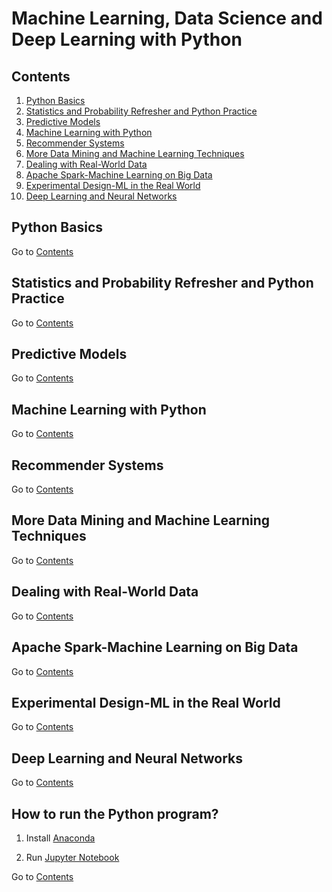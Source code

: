 Machine Learning, Data Science and Deep Learning with Python
===========================

## Contents
1. [Python Basics](#python-basics)
2. [Statistics and Probability Refresher and Python Practice](#statistics-and-probability-refresher-and-python-practice)
3. [Predictive Models](#predictive-models)
4. [Machine Learning with Python](#machine-learning-with-python)
5. [Recommender Systems](#recommender-systems)
6. [More Data Mining and Machine Learning Techniques](#more-data-mining-and-machine-learning-techniques)
7. [Dealing with Real-World Data](#dealing-with-real-world-data)
8. [Apache Spark-Machine Learning on Big Data](#apache-spark-machine-learning-on-big-data)
9. [Experimental Design-ML in the Real World](#experimental-design-ml-in-the-real-world)
10. [Deep Learning and Neural Networks](deep-learning-and-neural-networks)

## Python Basics

Go to [Contents](#contents)

## Statistics and Probability Refresher and Python Practice

Go to [Contents](#contents)

## Predictive Models

Go to [Contents](#contents)

## Machine Learning with Python

Go to [Contents](#contents)

## Recommender Systems

Go to [Contents](#contents)

## More Data Mining and Machine Learning Techniques

Go to [Contents](#contents)

## Dealing with Real-World Data

Go to [Contents](#contents)

## Apache Spark-Machine Learning on Big Data

Go to [Contents](#contents)

## Experimental Design-ML in the Real World

Go to [Contents](#contents)

## Deep Learning and Neural Networks

Go to [Contents](#contents)

## How to run the Python program?

1. Install [Anaconda](https://www.anaconda.com/distribution/)

2. Run [Jupyter Notebook](https://jupyter.org/)

Go to [Contents](#contents)